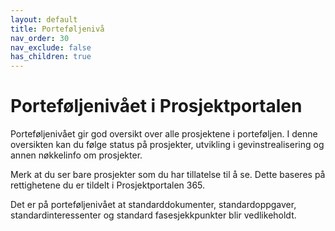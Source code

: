 ```yaml
---
layout: default
title: Porteføljenivå
nav_order: 30
nav_exclude: false
has_children: true
---
```


# Porteføljenivået i Prosjektportalen

Porteføljenivået gir god oversikt over alle prosjektene i porteføljen. I denne oversikten kan du følge status på prosjekter, utvikling i gevinstrealisering og annen nøkkelinfo om prosjekter.  

Merk at du ser bare prosjekter som du har tillatelse til å se. Dette baseres på rettighetene du er tildelt i Prosjektportalen 365. 

Det er på porteføljenivået at standarddokumenter, standardoppgaver, standardinteressenter og standard fasesjekkpunkter blir vedlikeholdt.

